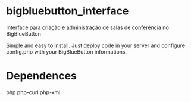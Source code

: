 # bigbluebutton_interface
Interface para criação e administração de salas de conferência no BigBlueButton

Simple and easy to install.
Just deploy code in your server and configure config.php with your BigBlueButton informations.

# Dependences
php php-curl php-xml
